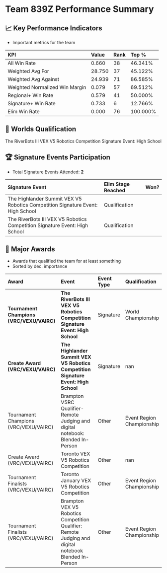# Team 839Z Performance Summary

## 📈 Key Performance Indicators
- Important metrics for the team

| KPI | Value | Rank | Top % |
|:---|:-----|:----|:-----|
| All Win Rate | 0.660 | 38 | 46.341% |
| Weighted Avg For | 28.750 | 37 | 45.122% |
| Weighted Avg Against | 24.939 | 71 | 86.585% |
| Weighted Normalized Win Margin | 0.079 | 57 | 69.512% |
| Regional+ Win Rate | 0.579 | 41 | 50.000% |
| Signature+ Win Rate | 0.733 | 6 | 12.766% |
| Elim Win Rate | 0.000 | 76 | 100.000% |


## 🎯 Worlds Qualification
The RiverBots III VEX V5 Robotics Competition Signature Event: High School

## 🏆 Signature Events Participation
- Total Signature Events Attended: **2**

| Signature Event | Elim Stage Reached | Won? |
|:----------------|:-------------------|:----|
| The Highlander Summit VEX V5 Robotics Competition Signature Event: High School | Qualification |  |
| The RiverBots III VEX V5 Robotics Competition Signature Event: High School | Qualification |  |


## 🥇 Major Awards
- Awards that qualified the team for at least something
- Sorted by dec. importance

| Award | Event | Event Type | Qualification |
|:------|:------|:-----------|:--------------|
| **Tournament Champions (VRC/VEXU/VAIRC)** | **The RiverBots III VEX V5 Robotics Competition Signature Event: High School** | Signature | World Championship |
| **Create Award (VRC/VEXU/VAIRC)** | **The Highlander Summit VEX V5 Robotics Competition Signature Event: High School** | Signature | nan |
| Tournament Champions (VRC/VEXU/VAIRC) | Brampton V5RC Qualifier- Remote Judging and digital notebook: Blended In-Person | Other | Event Region Championship |
| Create Award (VRC/VEXU/VAIRC) | Toronto VEX V5 Robotics Competition | Other | nan |
| Tournament Finalists (VRC/VEXU/VAIRC) | Toronto January VEX V5 Robotics Competition | Other | Event Region Championship |
| Tournament Finalists (VRC/VEXU/VAIRC) | Brampton VEX V5 Robotics Competition Qualifier: Remote Judging and digital notebook Blended In-Person | Other | Event Region Championship |


